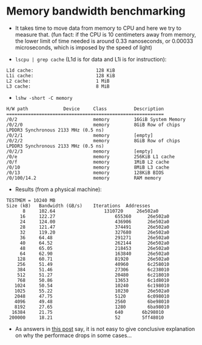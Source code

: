 # Memory bandwidth benchmarking

* It takes time to move data from memory to CPU and here we try to measure that.
(fun fact: if the CPU is 10 centimeters away from memory, the lower limit of
time needed is around 0.33 nanoseconds, or 0.00033 microseconds, which 
is imposed by the speed of light)


 * `lscpu | grep cache` (L1d is for data and L1i is for instruction):
```
L1d cache:                       128 KiB
L1i cache:                       128 KiB
L2 cache:                        1 MiB
L3 cache:                        8 MiB
```

* `lshw -short -C memory`
```
H/W path             Device     Class          Description
==========================================================
/0/2                            memory         16GiB System Memory
/0/2/0                          memory         8GiB Row of chips LPDDR3 Synchronous 2133 MHz (0.5 ns)
/0/2/1                          memory         [empty]
/0/2/2                          memory         8GiB Row of chips LPDDR3 Synchronous 2133 MHz (0.5 ns)
/0/2/3                          memory         [empty]
/0/e                            memory         256KiB L1 cache
/0/f                            memory         1MiB L2 cache
/0/10                           memory         8MiB L3 cache
/0/13                           memory         128KiB BIOS
/0/100/14.2                     memory         RAM memory
```

* Results (from a physical machine):
```
TESTMEM = 10240 MB
Size (kB)	Bandwidth (GB/s)	Iterations	Addresses
      8		102.64      			1310720		26e502a0
     16		122.27						655360		26e502a0
     24		124.00						436906		26e502a0
     28		121.47						374491		26e502a0
     32		119.20						327680		26e502a0
     36		64.48 						291271		26e502a0
     40		64.52 						262144		26e502a0
     48		65.05 						218453		26e502a0
     64		62.90 						163840		26e502a0
    128		60.71 						81920 		26e502a0
    256		51.49 						40960 		6c258010
    384		51.46 						27306 		6c238010
    512		51.27 						20480 		6c218010
    768		50.86 						13653 		6c1d8010
   1024		50.54 						10240 		6c198010
   1025		55.22 						10230 		26e502a0
   2048		47.75 						5120  		6c098010
   4096		49.48 						2560  		6be98010
   8192		27.65 						1280  		6ba98010
  16384		21.75 						640	  	  6b298010
 200000		18.21 						52	  	  5ff48010
 ```

* As answers in [this post](https://stackoverflow.com/questions/30313600/why-does-my-8m-l3-cache-not-provide-any-benefit-for-arrays-larger-than-1m?noredirect=1&lq=1) say, it is not easy to give conclusive explanation on why
the performace drops in some cases...